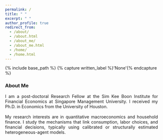 ```yaml
---
permalink: /
title: " "
excerpt: " "
author_profile: true
redirect_from: 
  - /about/
  - /about.html
  - /about_me/
  - /about_me.html
  - /home/
  - /home.html
---
```


{% include base_path %}
{% capture written_label %}'None'{% endcapture %}

### About Me

<p style='text-align: justify;'>
I am a post-doctoral Research Fellow at the Sim Kee Boon Institute for Financial Economics at Singapore Management University. 
I received my Ph.D. in Economics from the University of Houston. <br>
<br>
My research interests are in quantitative macroeconomics and household finance. I study the mechanisms that link 
consumption, labor choices, and financial decisions, typically using calibrated or structurally estimated heterogeneous-agent 
models.
</p>